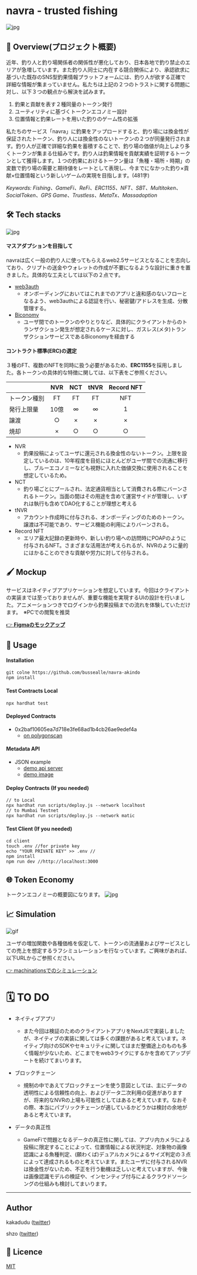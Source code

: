 # navra - trusted fishing

![jpg](https://github.com/bussealle/navra-akindo/blob/main/image/navra_top.png)


## 🎣 Overview(プロジェクト概要)
近年、釣り人と釣り場関係者の関係性が悪化しており、日本各地で釣り禁止のエリアが急増しています。また釣り人同士に内在する競合関係により、承認欲求に基づいた既存のSNS型釣果情報プラットフォームには、釣り人が欲する正確で詳細な情報が集まっていません。私たちは上記の２つのトラストに関する問題に対し、以下３つの観点から解決を試みます。

1. 釣果と貢献を表す２種同量のトークン発行
2. ユーティリティに基づくトークンエコノミー設計
3. 位置情報と釣果レートを用いた釣りのゲーム性の拡張
   
私たちのサービス「navra」に釣果をアップロードすると、釣り場には換金性が保証されたトークン、釣り人には換金性のないトークンの２つが同量発行されます。釣り人が正確で詳細な釣果を蓄積することで、釣り場の価値が向上しより多くトークンが集まる仕組みです。釣り人は釣果情報を貢献実績を証明するトークンとして獲得します。１つの釣果におけるトークン量は「魚種・場所・時期」の変数で釣り場の需要と期待値をレートとして表現し、今までになかった釣り×貢献×位置情報という新しいゲームの実現を目指します。(481字)


_Keywords: Fishing、GameFi、ReFi、ERC1155、NFT、SBT、Multitoken、SocialToken、GPS Game、Trustless、MetaTx、Massadoption_

## 🛠 Tech stacks

![jpg](https://github.com/bussealle/navra-akindo/blob/main/image/navra_techstack.jpg)

#### __マスアダプションを目指して__
navraは広く一般の釣り人に使ってもらえるweb2.5サービスとなることを志向しており、クリプトの送金やウォレットの作成が不要になるような設計に重きを置きました。具体的な工夫としては以下の２点です。
- [web3auth](https://web3auth.io/)
  - オンボーディングにおいてはこれまでのアプリと違和感のないフローとなるよう、web3authによる認証を行い、秘密鍵/アドレスを生成、分散管理する。
- [Biconomy](https://www.biconomy.io/)
  - ユーザ間でのトークンのやりとりなど、具体的にクライアントからのトランザクション発生が想定されるケースに対し、ガスレス(メタ)トランザクションサービスであるBiconomyを経由する


#### __コントラクト標準(ERC)の選定__
３種のFT、複数のNFTを同時に扱う必要があるため、**ERC1155**を採用しました。各トークンの具体的な特徴に関しては、以下表をご参照ください。

|  | NVR | NCT | tNVR | Record NFT |
|:---|:---:|:---:|:---:|:---:|
| トークン種別 |FT |FT |FT |NFT |
| 発行上限量 |10億 |∞ |∞ |1 |
| 譲渡 |○ |× |× |× |
| 焼却 |× |○ |○ |○ |

- NVR
  - 釣果投稿によってユーザに還元される換金性のないトークン。上限を設定しているのは、10年程度を目処にほとんどがユーザ間での流通に移行し、ブルーエコノミーなども視野に入れた価値交換に使用されることを想定しているため。
- NCT
  - 釣り場ごとにプールされ、法定通貨相当として消費される際にバーンされるトークン。当面の間はその用途を含めて運営サイドが管理し、いずれは執行も含めてDAO化することが理想と考える
- tNVR
  - アカウント作成時に付与される、オンボーディングのためのトークン。譲渡は不可能であり、サービス機能の利用によりバーンされる。
- Record NFT
  - エリア最大記録の更新時や、新しい釣り場への訪問時にPOAPのように付与されるNFT。さまざまな活用法が考えられるが、NVRのように量的にはかることのできな貢献や労力に対して付与される。




## 🖌 Mockup
サービスはネイティブアプリケーションを想定しています。今回はクライアントの実装までは至っておりませんが、重要な機能を実現するUIの設計を行いました。アニメーションつきでログインから釣果投稿までの流れを体験していただけます。　※PCでの閲覧を推奨

[👉 __Figmaのモックアップ__](https://www.figma.com/proto/8YqMWlJ3krgnhhh4OzXdRe/navra.fish?type=design&node-id=220-8&viewport=4398%2C-6299%2C0.27&t=VFejGbaxCrm7SZZR-0&scaling=contain&starting-point-node-id=1675%3A23090&show-proto-sidebar=1)

  

## 🔖 Usage
#### Installation
```shell
git colne https://github.com/bussealle/navra-akindo
npm install
```
#### Test Contracts Local
```shell
npx hardhat test
```

#### Deployed Contracts
- 0x2baf10605ea7d718e3fe68ad1b4cb26ae9edef4a
  - [on polygonscan](https://mumbai.polygonscan.com/address/0x2baf10605ea7d718e3fe68ad1b4cb26ae9edef4a)

#### Metadata API
- JSON example
  - [demo api server](https://navra.fish/metadata-api/token/0000000000000000000000000000000000000000000000000000000000000003.json)
  - [demo image](https://navra.fish/images/11340390.png)


#### Deploy Contracts (If you needed)
```shell
// to Local
npx hardhat run scripts/deploy.js --network localhost
// to Mumbai Testnet
npx hardhat run scripts/deploy.js --network matic
```
#### Test Client (If you needed)

```shell
cd client
touch .env //for private key
echo "YOUR PRIVATE KEY" >> .env //
npm install
npm run dev //http://localhost:3000
```

## 🌐 Token Economy
トークンエコノミーの概要図になります。
![jpg](https://github.com/bussealle/navra-akindo/blob/main/image/navra_tokeneconomy.jpg)

## 📈 Simulation
![gif](https://github.com/bussealle/navra-akindo/blob/main/image/navra_machinations.gif)

ユーザの増加関数や各種価格を仮定して、トークンの流通量およびサービスとしての売上を想定するラフシミュレーションを行なっています。ご興味があれば、以下URLからご参照ください。

[👉 machinationsでのシミュレーション](https://my.machinations.io/d/navra-token-economy/bda3d8af414111ed8c2902f943517e50)

# 🗓 TO DO
- ネイティブアプリ
  - また今回は検証のためのクライアントアプリをNextJSで実装しましたが、ネイティブの実装に関しては多くの課題があると考えています。ネイティブ向けのSDKやセキュリティに関してはまだ整備途上のものも多く情報が少ないため、どこまでをweb3ライクにするかを含めてアップデートを続けてまいります。
  
  
- ブロックチェーン
  - 規制の中であえてブロックチェーンを使う意図としては、主にデータの透明性による信頼性の向上、およびデータ二次利用の促進がありますが、将来的なNVRの上場も可能性としてはあると考えています。なおその際、本当にパブリックチェーンが適しているかどうかは検討の余地があると考えています。  
  

- データの真正性
  - GameFiで問題となるデータの真正性に関しては、アプリ内カメラによる投稿に限定することによって、位置情報による状況判定、対象物の画像認識による魚種判定、(願わくば)デュアルカメラによるサイズ判定の３点によって達成されるものと考えています。またユーザに付与されるNVRは換金性がないため、不正を行う動機は乏しいと考えていますが、今後は画像認識モデルの検証や、インセンティブ付与によるクラウドソーシングの仕組みも検討してまいります。


___
## Author
kakadudu  ([twitter](https://twitter.com/navra))

shzo ([twitter](https://twitter.com/shzo_hara))


## 📙 Licence

[MIT](https://github.com/kotabrog/ft_mini_ls/blob/main/LICENSE)
